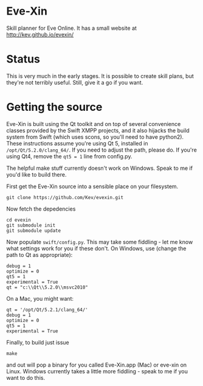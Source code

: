 Eve-Xin
=======

Skill planner for Eve Online. It has a small website at http://kev.github.io/evexin/

Status
======
This is very much in the early stages. It is possible to create skill plans, but they're not terribly useful. Still, give it a go if you want.

Getting the source
==================

Eve-Xin is built using the Qt toolkit and on top of several convenience classes provided by the Swift XMPP projects, and it also hijacks the build system from Swift (which uses scons, so you'll need to have python2). These instructions assume you're using Qt 5, installed in `/opt/Qt/5.2.0/clang_64/`. If you need to adjust the path, please do. If you're using Qt4, remove the `qt5 = 1` line from config.py.

The helpful make stuff currently doesn't work on Windows. Speak to me if you'd like to build there.

First get the Eve-Xin source into a sensible place on your filesystem.
```
git clone https://github.com/Kev/evexin.git
```
Now fetch the depedencies
```
cd evexin
git submodule init
git submodule update
```
Now populate `swift/config.py`. This may take some fiddling - let me know what settings work for you if these don't. On Windows, use (change the path to Qt as appropriate):
```
debug = 1
optimize = 0
qt5 = 1
experimental = True
qt = "c:\\Qt\\5.2.0\\msvc2010"
```
On a Mac, you might want:
```
qt = '/opt/Qt/5.2.1/clang_64/'
debug = 1
optimize = 0
qt5 = 1
experimental = True
```
Finally, to build just issue
```
make
```
and out will pop a binary for you called Eve-Xin.app (Mac) or eve-xin
on Linux. Windows currently takes a little more fiddling - speak to me
if you want to do this.
